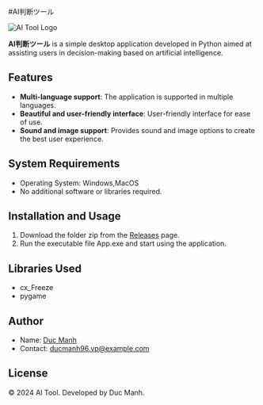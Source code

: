 #AI判断ツール

![AI Tool Logo](AI判断ツール.ico)

**AI判断ツール** is a simple desktop application developed in Python aimed at assisting users in decision-making based on artificial intelligence.

## Features

- **Multi-language support**: The application is supported in multiple languages.
- **Beautiful and user-friendly interface**: User-friendly interface for ease of use.
- **Sound and image support**: Provides sound and image options to create the best user experience.

## System Requirements

- Operating System: Windows,MacOS
- No additional software or libraries required.

## Installation and Usage

1. Download the folder zip from the [Releases](https://drive.google.com/file/d/1eFMGyylcUDxfoAKQoevzBQDBD7qIK7QY/view?usp=sharing) page.
2. Run the executable file App.exe and start using the application.

## Libraries Used

- cx_Freeze
- pygame

## Author

- Name: [Duc Manh](https://github.com/ducmanh96)
- Contact: ducmanh96.vp@example.com

## License

© 2024 AI Tool. Developed by Duc Manh.
